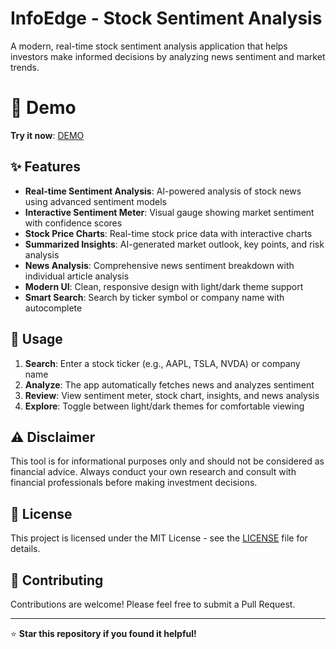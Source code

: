 # InfoEdge - Stock Sentiment Analysis
A modern, real-time stock sentiment analysis application that helps investors make informed decisions by analyzing news sentiment and market trends.

# 🚀 Demo
**Try it now**: [DEMO](https://gothic-parsec-471402-b9.uc.r.appspot.com)

## ✨ Features
- **Real-time Sentiment Analysis**: AI-powered analysis of stock news using advanced sentiment models
- **Interactive Sentiment Meter**: Visual gauge showing market sentiment with confidence scores
- **Stock Price Charts**: Real-time stock price data with interactive charts
- **Summarized Insights**: AI-generated market outlook, key points, and risk analysis
- **News Analysis**: Comprehensive news sentiment breakdown with individual article analysis
- **Modern UI**: Clean, responsive design with light/dark theme support
- **Smart Search**: Search by ticker symbol or company name with autocomplete

## 📱 Usage
1. **Search**: Enter a stock ticker (e.g., AAPL, TSLA, NVDA) or company name
2. **Analyze**: The app automatically fetches news and analyzes sentiment
3. **Review**: View sentiment meter, stock chart, insights, and news analysis
4. **Explore**: Toggle between light/dark themes for comfortable viewing

## ⚠️ Disclaimer
This tool is for informational purposes only and should not be considered as financial advice. Always conduct your own research and consult with financial professionals before making investment decisions.

## 📄 License
This project is licensed under the MIT License - see the [LICENSE](LICENSE) file for details.

## 🤝 Contributing
Contributions are welcome! Please feel free to submit a Pull Request.

---

⭐ **Star this repository if you found it helpful!**
